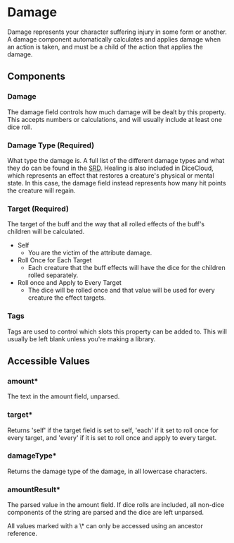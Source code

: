 # Damage

Damage represents your character suffering injury in some form or another. A damage component automatically calculates and applies damage when an action is taken, and must be a child of the action that applies the damage.

## Components

### Damage

The damage field controls how much damage will be dealt by this property. This accepts numbers or calculations, and will usually include at least one dice roll.

### Damage Type \(Required\)

What type the damage is. A full list of the different damage types and what they do can be found in the [SRD](https://www.5esrd.com/gamemastering/combat/#Damage_Types). Healing is also included in DiceCloud, which represents an effect that restores a creature's physical or mental state. In this case, the damage field instead represents how many hit points the creature will regain.

### Target \(Required\)

The target of the buff and the way that all rolled effects of the buff's children will be calculated.

* Self
  * You are the victim of the attribute damage.
* Roll Once for Each Target
  * Each creature that the buff effects will have the dice for the children rolled separately.
* Roll once and Apply to Every Target
  * The dice will be rolled once and that value will be used for every creature the effect targets.

### Tags

Tags are used to control which slots this property can be added to. This will usually be left blank unless you're making a library.

## Accessible Values

### amount\*

The text in the amount field, unparsed.

### target\*

Returns 'self' if the target field is set to self, 'each' if it set to roll once for every target, and 'every' if it is set to roll once and apply to every target.

### damageType\*

Returns the damage type of the damage, in all lowercase characters.

### amountResult\*

The parsed value in the amount field. If dice rolls are included, all non-dice components of the string are parsed and the dice are left unparsed.

<p class="hint warning">
All values marked with a \* can only be accessed using an ancestor reference.
</p>

